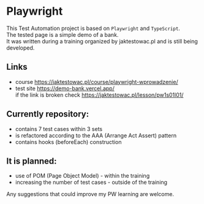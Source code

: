 # Playwright

This Test Automation project is based on `Playwright` and `TypeScript`.  
The tested page is a simple demo of a bank.  
It was written during a training organized by jaktestowac.pl and is still being developed.

## Links
- course https://jaktestowac.pl/course/playwright-wprowadzenie/
- test site https://demo-bank.vercel.app/  
  if the link is broken check https://jaktestowac.pl/lesson/pw1s01l01/

## Currently repository:
- contains 7 test cases within 3 sets
- is refactored according to the AAA (Arrange Act Assert) pattern
- contains hooks (beforeEach) construction

## It is planned:
- use of POM (Page Object Model) - within the training
- increasing the number of test cases - outside of the training

Any suggestions that could improve my PW learning are welcome.
